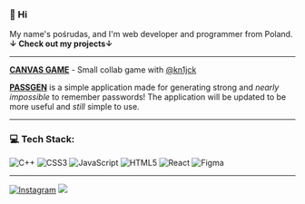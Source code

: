 ### 👋 Hi
My name's pośrudas, and I'm web developer and programmer from Poland.
**↓ Check out my projects↓**

---

<p>
<div>
 <p><b><a href="https://wojnet.github.io/passgen/" target="_blank">CANVAS GAME</a></b> - Small collab game with <a href="https://www.github.com/kn1jck">@kn1jck</a></p>
 <p><b><a href="https://wojnet.github.io/passgen/" target="_blank">PASSGEN</a></b> is a simple application made for generating strong and <i>nearly impossible</i> to remember passwords! The application will be updated to be more useful and <i>still</i> simple to use.</p>
 </div>
</p>

---

### 💻 Tech Stack:
![C++](https://img.shields.io/badge/c++-%2300599C.svg?style=for-the-badge&logo=c%2B%2B&logoColor=white) ![CSS3](https://img.shields.io/badge/css3-%231572B6.svg?style=for-the-badge&logo=css3&logoColor=white) ![JavaScript](https://img.shields.io/badge/javascript-%23323330.svg?style=for-the-badge&logo=javascript&logoColor=%23F7DF1E) ![HTML5](https://img.shields.io/badge/html5-%23E34F26.svg?style=for-the-badge&logo=html5&logoColor=white) ![React](https://img.shields.io/badge/react-%2320232a.svg?style=for-the-badge&logo=react&logoColor=%2361DAFB) 	![Figma](https://img.shields.io/badge/figma-%23F24E1E.svg?style=for-the-badge&logo=figma&logoColor=white)

---
[![Instagram](https://img.shields.io/badge/Instagram-%23E4405F.svg?logo=Instagram&logoColor=white)](https://instagram.com/thewasteghost) 
[![](https://visitcount.itsvg.in/api?id=wojnet&icon=2&color=12)](https://visitcount.itsvg.in)
